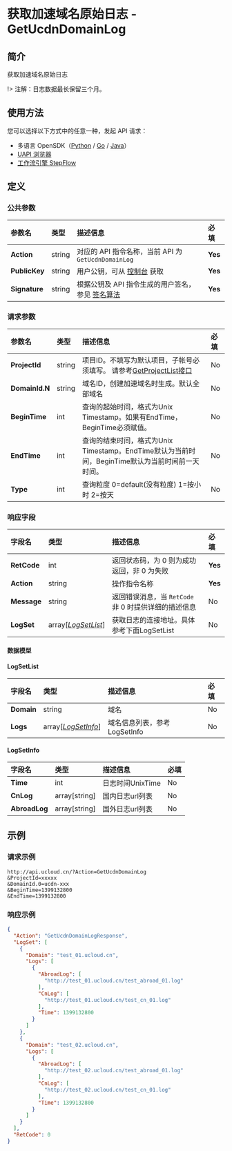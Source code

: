 # 获取加速域名原始日志 - GetUcdnDomainLog

## 简介

获取加速域名原始日志



!> 注解：日志数据最长保留三个月。

## 使用方法

您可以选择以下方式中的任意一种，发起 API 请求：
- 多语言 OpenSDK（[Python](https://github.com/ucloud/ucloud-sdk-python3) / [Go](https://github.com/ucloud/ucloud-sdk-go) / [Java](https://github.com/ucloud/ucloud-sdk-java)）
- [UAPI 浏览器](https://console.ucloud.cn/uapi/detail?id=GetUcdnDomainLog)
- [工作流引擎 StepFlow](https://console.ucloud.cn/stepflow/manage/)

## 定义

### 公共参数

| 参数名 | 类型 | 描述信息 | 必填 |
|:---|:---|:---|:---|
| **Action**     | string  | 对应的 API 指令名称，当前 API 为 `GetUcdnDomainLog`                        | **Yes** |
| **PublicKey**  | string  | 用户公钥，可从 [控制台](https://console.ucloud.cn/uapi/apikey) 获取                                             | **Yes** |
| **Signature**  | string  | 根据公钥及 API 指令生成的用户签名，参见 [签名算法](api/summary/signature.md)  | **Yes** |

### 请求参数

| 参数名 | 类型 | 描述信息 | 必填 |
|:---|:---|:---|:---|
| **ProjectId** | string | 项目ID。不填写为默认项目，子帐号必须填写。 请参考[GetProjectList接口](api/summary/get_project_list) |No|
| **DomainId.N** | string | 域名ID，创建加速域名时生成。默认全部域名 |No|
| **BeginTime** | int | 查询的起始时间，格式为Unix Timestamp。如果有EndTime，BeginTime必须赋值。 |No|
| **EndTime** | int | 查询的结束时间，格式为Unix Timestamp。EndTime默认为当前时间，BeginTime默认为当前时间前一天时间。 |No|
| **Type** | int | 查询粒度  0=default(没有粒度) 1=按小时  2=按天 |No|

### 响应字段

| 字段名 | 类型 | 描述信息 | 必填 |
|:---|:---|:---|:---|
| **RetCode** | int | 返回状态码，为 0 则为成功返回，非 0 为失败 |**Yes**|
| **Action** | string | 操作指令名称 |**Yes**|
| **Message** | string | 返回错误消息，当 `RetCode` 非 0 时提供详细的描述信息 |No|
| **LogSet** | array[[*LogSetList*](#LogSetList)] | 获取日志的连接地址。具体参考下面LogSetList |No|

#### 数据模型


#### LogSetList

| 字段名 | 类型 | 描述信息 | 必填 |
|:---|:---|:---|:---|
| **Domain** | string | 域名 |No|
| **Logs** | array[[*LogSetInfo*](#LogSetInfo)] | 域名信息列表，参考LogSetInfo |No|

#### LogSetInfo

| 字段名 | 类型 | 描述信息 | 必填 |
|:---|:---|:---|:---|
| **Time** | int | 日志时间UnixTime |No|
| **CnLog** | array[string] | 国内日志url列表 |No|
| **AbroadLog** | array[string] | 国外日志url列表 |No|

## 示例

### 请求示例
    
```
http://api.ucloud.cn/?Action=GetUcdnDomainLog
&ProjectId=xxxxx
&DomainId.0=ucdn-xxx
&BeginTime=1399132800
&EndTime=1399132800
```

### 响应示例
    
```json
{
  "Action": "GetUcdnDomainLogResponse",
  "LogSet": [
    {
      "Domain": "test_01.ucloud.cn",
      "Logs": [
        {
          "AbroadLog": [
            "http://test_01.ucloud.cn/test_abroad_01.log"
          ],
          "CnLog": [
            "http://test_01.ucloud.cn/test_cn_01.log"
          ],
          "Time": 1399132800
        }
      ]
    },
    {
      "Domain": "test_02.ucloud.cn",
      "Logs": [
        {
          "AbroadLog": [
            "http://test_02.ucloud.cn/test_abroad_01.log"
          ],
          "CnLog": [
            "http://test_02.ucloud.cn/test_cn_01.log"
          ],
          "Time": 1399132800
        }
      ]
    }
  ],
  "RetCode": 0
}
```






